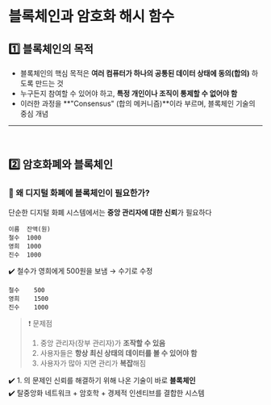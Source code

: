 # 블록체인과 암호화 해시 함수

## 1️⃣ 블록체인의 목적
- 블록체인의 핵심 목적은 **여러 컴퓨터가 하나의 공통된 데이터 상태에 동의(합의)** 하도록 만드는 것
- 누구든지 참여할 수 있어야 하고, **특정 개인이나 조직이 통제할 수 없어야 함**
- 이러한 과정을 **"Consensus" (합의 메커니즘)**이라 부르며, 블록체인 기술의 중심 개념

---
<br>

## 2️⃣ 암호화폐와 블록체인
### 🔹 왜 디지털 화폐에 블록체인이 필요한가?
단순한 디지털 화폐 시스템에서는 **중앙 관리자에 대한 신뢰**가 필요하다

```plaintext
이름  잔액(원)
철수  1000
영희  1000
진수  1000
```
✔️ 철수가 영희에게 500원을 보냄 → 수기로 수정

```plaintext
철수    500
영희    1500
진수    1000
```
> ❗ 문제점
> 1. 중앙 관리자(장부 관리자)가 **조작할 수 있음**
> 2. 사용자들은 **항상 최신 상태의 데이터를 볼 수 있어야 함**
> 3. 사용자가 많아 지면 관리가 **복잡**해짐

✔️ 1. 의 문제인 신뢰를 해결하기 위해 나온 기술이 바로 **블록체인**  
✔️ 탈중앙화 네트워크 + 암호학 + 경제적 인센티브를 결합한 시스템